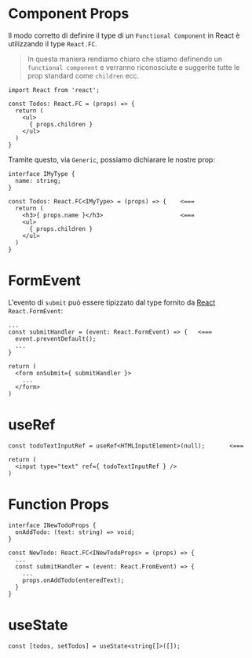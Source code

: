 # Component Props

Il modo corretto di definire il type di un `Functional Component` in React è utilizzando il type `React.FC`.

>In questa maniera rendiamo chiaro che stiamo definendo un `functional component` e verranno riconosciute e suggerite tutte le prop standard come `children` ecc.

```tsx title:Todos.tsx
import React from 'react';

const Todos: React.FC = (props) => {
  return (
    <ul>
      { props.children }
    </ul>
  )
}
```

Tramite questo, via `Generic`, possiamo dichiarare le nostre prop:

```tsx title:Todos.tsx
interface IMyType {
  name: string;
}

const Todos: React.FC<IMyType> = (props) => {    <===
  return (
    <h3>{ props.name }</h3>                      <===
    <ul>
      { props.children }
    </ul>
  )
}
```

# FormEvent

L'evento di `submit` può essere tipizzato dal type fornito da [React](React.md) `React.FormEvent`:

```tsx title:NewTodo.tsx
...
const submitHandler = (event: React.FormEvent) => {   <===
  event.preventDefault();
  ...
}

return (
  <form onSubmit={ submitHandler }>
    ...
  </form>
)
```

# useRef

```tsx
const todoTextInputRef = useRef<HTMLInputElement>(null);       <===

return (
  <input type="text" ref={ todoTextInputRef } />
)
```

# Function Props

```tsx title:NewTodo.tsx
interface INewTodoProps {
  onAddTodo: (text: string) => void;
}

const NewTodo: React.FC<INewTodoProps> = (props) => {
  ...
  const submitHandler = (event: React.FromEvent) => {
    ...
    props.onAddTodo(enteredText);  
  } 
}
```

# useState

```tsx
const [todos, setTodos] = useState<string[]>([]);
```